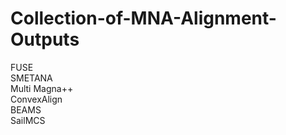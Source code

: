 # Collection-of-MNA-Alignment-Outputs

FUSE<br>
SMETANA<br>
Multi Magna++<br>
ConvexAlign<br>
BEAMS<br>
SailMCS<br>
